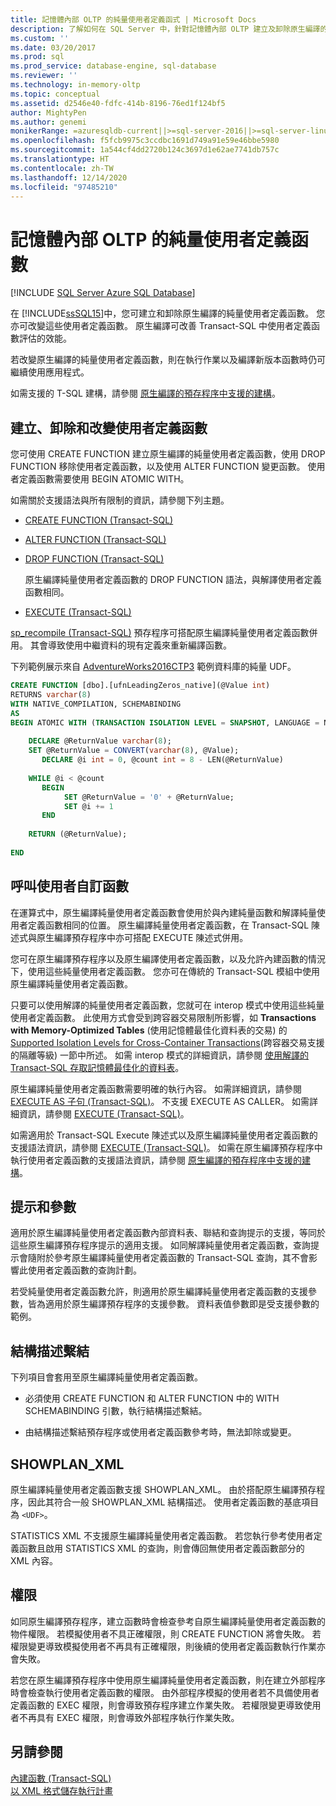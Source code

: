 ```yaml
---
title: 記憶體內部 OLTP 的純量使用者定義函式 | Microsoft Docs
description: 了解如何在 SQL Server 中，針對記憶體內部 OLTP 建立及卸除原生編譯的純量使用者定義函數。 原生編譯可改善效能。
ms.custom: ''
ms.date: 03/20/2017
ms.prod: sql
ms.prod_service: database-engine, sql-database
ms.reviewer: ''
ms.technology: in-memory-oltp
ms.topic: conceptual
ms.assetid: d2546e40-fdfc-414b-8196-76ed1f124bf5
author: MightyPen
ms.author: genemi
monikerRange: =azuresqldb-current||>=sql-server-2016||>=sql-server-linux-2017||=azuresqldb-mi-current
ms.openlocfilehash: f5fcb9975c3ccdbc1691d749a91e59e46bbe5980
ms.sourcegitcommit: 1a544cf4dd2720b124c3697d1e62ae7741db757c
ms.translationtype: HT
ms.contentlocale: zh-TW
ms.lasthandoff: 12/14/2020
ms.locfileid: "97485210"
---
```

# <a name="scalar-user-defined-functions-for-in-memory-oltp"></a>記憶體內部 OLTP 的純量使用者定義函數
[!INCLUDE [SQL Server Azure SQL Database](../../includes/applies-to-version/sql-asdb.md)]

  在 [!INCLUDE[ssSQL15](../../includes/sssql15-md.md)]中，您可建立和卸除原生編譯的純量使用者定義函數。 您亦可改變這些使用者定義函數。 原生編譯可改善 Transact-SQL 中使用者定義函數評估的效能。  
  
 若改變原生編譯的純量使用者定義函數，則在執行作業以及編譯新版本函數時仍可繼續使用應用程式。  
  
 如需支援的 T-SQL 建構，請參閱 [原生編譯的預存程序中支援的建構](../../relational-databases/in-memory-oltp/supported-features-for-natively-compiled-t-sql-modules.md)。  
  
## <a name="creating-dropping-and-altering-user-defined-functions"></a>建立、卸除和改變使用者定義函數  
 您可使用 CREATE FUNCTION 建立原生編譯的純量使用者定義函數，使用 DROP FUNCTION 移除使用者定義函數，以及使用 ALTER FUNCTION 變更函數。 使用者定義函數需要使用 BEGIN ATOMIC WITH。  
  
 如需關於支援語法與所有限制的資訊，請參閱下列主題。  
  
-   [CREATE FUNCTION &#40;Transact-SQL&#41;](../../t-sql/statements/create-function-transact-sql.md)  
  
-   [ALTER FUNCTION &#40;Transact-SQL&#41;](../../t-sql/statements/alter-function-transact-sql.md)  
  
-   [DROP FUNCTION &#40;Transact-SQL&#41;](../../t-sql/statements/drop-function-transact-sql.md)  
  
     原生編譯純量使用者定義函數的 DROP FUNCTION 語法，與解譯使用者定義函數相同。  
  
-   [EXECUTE &#40;Transact-SQL&#41;](../../t-sql/language-elements/execute-transact-sql.md)  
  
 [sp_recompile &#40;Transact-SQL&#41;](../../relational-databases/system-stored-procedures/sp-recompile-transact-sql.md) 預存程序可搭配原生編譯純量使用者定義函數併用。 其會導致使用中繼資料的現有定義來重新編譯函數。  
  
 下列範例展示來自 [AdventureWorks2016CTP3](https://github.com/microsoft/sql-server-samples/releases/tag/adventureworks) 範例資料庫的純量 UDF。  
  
```sql  
CREATE FUNCTION [dbo].[ufnLeadingZeros_native](@Value int)   
RETURNS varchar(8)   
WITH NATIVE_COMPILATION, SCHEMABINDING  
AS   
BEGIN ATOMIC WITH (TRANSACTION ISOLATION LEVEL = SNAPSHOT, LANGUAGE = N'English')  
  
    DECLARE @ReturnValue varchar(8);  
    SET @ReturnValue = CONVERT(varchar(8), @Value);  
       DECLARE @i int = 0, @count int = 8 - LEN(@ReturnValue)  
  
    WHILE @i < @count  
       BEGIN  
            SET @ReturnValue = '0' + @ReturnValue;  
            SET @i += 1  
       END  
  
    RETURN (@ReturnValue);  
  
END  
```  
  
## <a name="calling-user-defined-functions"></a>呼叫使用者自訂函數  
 在運算式中，原生編譯純量使用者定義函數會使用於與內建純量函數和解譯純量使用者定義函數相同的位置。 原生編譯純量使用者定義函數，在 Transact-SQL 陳述式與原生編譯預存程序中亦可搭配 EXECUTE 陳述式併用。  
  
 您可在原生編譯預存程序以及原生編譯使用者定義函數，以及允許內建函數的情況下，使用這些純量使用者定義函數。 您亦可在傳統的 Transact-SQL 模組中使用原生編譯純量使用者定義函數。  
  
 只要可以使用解譯的純量使用者定義函數，您就可在 interop 模式中使用這些純量使用者定義函數。 此使用方式會受到跨容器交易限制所影響，如 **Transactions with Memory-Optimized Tables** (使用記憶體最佳化資料表的交易) 的 [Supported Isolation Levels for Cross-Container Transactions](../../relational-databases/in-memory-oltp/transactions-with-memory-optimized-tables.md)(跨容器交易支援的隔離等級) 一節中所述。 如需 interop 模式的詳細資訊，請參閱 [使用解譯的 Transact-SQL 存取記憶體最佳化的資料表](../../relational-databases/in-memory-oltp/accessing-memory-optimized-tables-using-interpreted-transact-sql.md)。  
  
 原生編譯純量使用者定義函數需要明確的執行內容。 如需詳細資訊，請參閱 [EXECUTE AS 子句 &#40;Transact-SQL&#41;](../../t-sql/statements/execute-as-clause-transact-sql.md)。 不支援 EXECUTE AS CALLER。 如需詳細資訊，請參閱 [EXECUTE &#40;Transact-SQL&#41;](../../t-sql/language-elements/execute-transact-sql.md)。  
  
 如需適用於 Transact-SQL Execute 陳述式以及原生編譯純量使用者定義函數的支援語法資訊，請參閱 [EXECUTE &#40;Transact-SQL&#41;](../../t-sql/language-elements/execute-transact-sql.md)。 如需在原生編譯預存程序中執行使用者定義函數的支援語法資訊，請參閱 [原生編譯的預存程序中支援的建構](../../relational-databases/in-memory-oltp/supported-features-for-natively-compiled-t-sql-modules.md)。  
  
## <a name="hints-and-parameters"></a>提示和參數  
 適用於原生編譯純量使用者定義函數內部資料表、聯結和查詢提示的支援，等同於這些原生編譯預存程序提示的適用支援。 如同解譯純量使用者定義函數，查詢提示會隨附於參考原生編譯純量使用者定義函數的 Transact-SQL 查詢，其不會影響此使用者定義函數的查詢計劃。  
  
 若受純量使用者定義函數允許，則適用於原生編譯純量使用者定義函數的支援參數，皆為適用於原生編譯預存程序的支援參數。 資料表值參數即是受支援參數的範例。  
  
## <a name="schema-bound"></a>結構描述繫結  
 下列項目會套用至原生編譯純量使用者定義函數。  
  
-   必須使用 CREATE FUNCTION 和 ALTER FUNCTION 中的 WITH SCHEMABINDING 引數，執行結構描述繫結。  
  
-   由結構描述繫結預存程序或使用者定義函數參考時，無法卸除或變更。  
  
## <a name="showplan_xml"></a>SHOWPLAN_XML  
 原生編譯純量使用者定義函數支援 SHOWPLAN_XML。 由於搭配原生編譯預存程序，因此其符合一般 SHOWPLAN_XML 結構描述。 使用者定義函數的基底項目為 `<UDF>`。  
  
 STATISTICS XML 不支援原生編譯純量使用者定義函數。 若您執行參考使用者定義函數且啟用 STATISTICS XML 的查詢，則會傳回無使用者定義函數部分的 XML 內容。  
  
## <a name="permissions"></a>權限  
 如同原生編譯預存程序，建立函數時會檢查參考自原生編譯純量使用者定義函數的物件權限。 若模擬使用者不具正確權限，則 CREATE FUNCTION 將會失敗。 若權限變更導致模擬使用者不再具有正確權限，則後續的使用者定義函數執行作業亦會失敗。  
  
 若您在原生編譯預存程序中使用原生編譯純量使用者定義函數，則在建立外部程序時會檢查執行使用者定義函數的權限。 由外部程序模擬的使用者若不具備使用者定義函數的 EXEC 權限，則會導致預存程序建立作業失敗。 若權限變更導致使用者不再具有 EXEC 權限，則會導致外部程序執行作業失敗。  
  
## <a name="see-also"></a>另請參閱  
 [內建函數 &#40;Transact-SQL&#41;](~/t-sql/functions/functions.md)   
 [以 XML 格式儲存執行計畫](../../relational-databases/performance/save-an-execution-plan-in-xml-format.md)  
  
  
